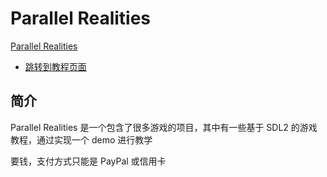 # Parallel Realities
[Parallel Realities](https://www.parallelrealities.co.uk)
* [跳转到教程页面](https://www.parallelrealities.co.uk/tutorials)


## 简介
Parallel Realities 是一个包含了很多游戏的项目，其中有一些基于 SDL2 的游戏教程，通过实现一个 demo 进行教学

要钱，支付方式只能是 PayPal 或信用卡
